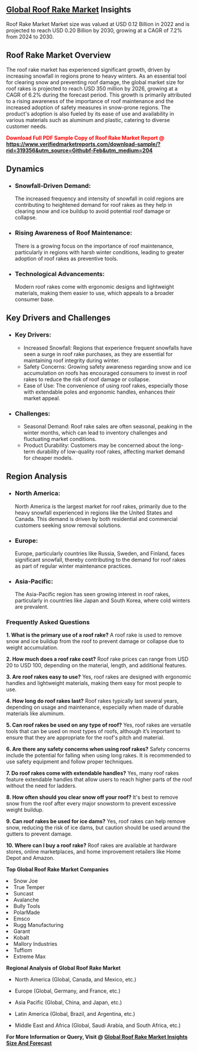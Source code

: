 <h2><a href="https://www.verifiedmarketreports.com/download-sample/?rid=319356&amp;utm_source=Githubf&amp;utm_medium=204" target="_blank">Global Roof Rake Market</a> Insights</h2><p>Roof Rake Market Market size was valued at USD 0.12 Billion in 2022 and is projected to reach USD 0.20 Billion by 2030, growing at a CAGR of 7.2% from 2024 to 2030.</p><p> <h2>Roof Rake Market Overview</h2> <p>The roof rake market has experienced significant growth, driven by increasing snowfall in regions prone to heavy winters. As an essential tool for clearing snow and preventing roof damage, the global market size for roof rakes is projected to reach USD 350 million by 2026, growing at a CAGR of 6.2% during the forecast period. This growth is primarily attributed to a rising awareness of the importance of roof maintenance and the increased adoption of safety measures in snow-prone regions. The product's adoption is also fueled by its ease of use and availability in various materials such as aluminum and plastic, catering to diverse customer needs.</p> <p><strong><p><span class=""><span style="color: #ff0000;"><strong>Download Full PDF Sample Copy of Roof Rake Market Report</strong> @ </span><a href="https://www.verifiedmarketreports.com/download-sample/?rid=319356&amp;utm_source=Githubf-Feb&amp;utm_medium=204" target="_blank">https://www.verifiedmarketreports.com/download-sample/?rid=319356&amp;utm_source=Githubf-Feb&amp;utm_medium=204</a></span></p></strong></p> <h2>Dynamics</h2> <ul> <li><h3>Snowfall-Driven Demand:</h3> The increased frequency and intensity of snowfall in cold regions are contributing to heightened demand for roof rakes as they help in clearing snow and ice buildup to avoid potential roof damage or collapse.</li> <li><h3>Rising Awareness of Roof Maintenance:</h3> There is a growing focus on the importance of roof maintenance, particularly in regions with harsh winter conditions, leading to greater adoption of roof rakes as preventive tools.</li> <li><h3>Technological Advancements:</h3> Modern roof rakes come with ergonomic designs and lightweight materials, making them easier to use, which appeals to a broader consumer base.</li> </ul> <h2>Key Drivers and Challenges</h2> <ul> <li><h3>Key Drivers:</h3> <ul> <li>Increased Snowfall: Regions that experience frequent snowfalls have seen a surge in roof rake purchases, as they are essential for maintaining roof integrity during winter.</li> <li>Safety Concerns: Growing safety awareness regarding snow and ice accumulation on roofs has encouraged consumers to invest in roof rakes to reduce the risk of roof damage or collapse.</li> <li>Ease of Use: The convenience of using roof rakes, especially those with extendable poles and ergonomic handles, enhances their market appeal.</li> </ul> </li> <li><h3>Challenges:</h3> <ul> <li>Seasonal Demand: Roof rake sales are often seasonal, peaking in the winter months, which can lead to inventory challenges and fluctuating market conditions.</li> <li>Product Durability: Customers may be concerned about the long-term durability of low-quality roof rakes, affecting market demand for cheaper models.</li> </ul> </li> </ul> <h2>Region Analysis</h2> <ul> <li><h3>North America:</h3> North America is the largest market for roof rakes, primarily due to the heavy snowfall experienced in regions like the United States and Canada. This demand is driven by both residential and commercial customers seeking snow removal solutions.</li> <li><h3>Europe:</h3> Europe, particularly countries like Russia, Sweden, and Finland, faces significant snowfall, thereby contributing to the demand for roof rakes as part of regular winter maintenance practices.</li> <li><h3>Asia-Pacific:</h3> The Asia-Pacific region has seen growing interest in roof rakes, particularly in countries like Japan and South Korea, where cold winters are prevalent.</li> </ul> <h3>Frequently Asked Questions</h3> <p><strong>1. What is the primary use of a roof rake?</strong> A roof rake is used to remove snow and ice buildup from the roof to prevent damage or collapse due to weight accumulation.</p> <p><strong>2. How much does a roof rake cost?</strong> Roof rake prices can range from USD 20 to USD 100, depending on the material, length, and additional features.</p> <p><strong>3. Are roof rakes easy to use?</strong> Yes, roof rakes are designed with ergonomic handles and lightweight materials, making them easy for most people to use.</p> <p><strong>4. How long do roof rakes last?</strong> Roof rakes typically last several years, depending on usage and maintenance, especially when made of durable materials like aluminum.</p> <p><strong>5. Can roof rakes be used on any type of roof?</strong> Yes, roof rakes are versatile tools that can be used on most types of roofs, although it’s important to ensure that they are appropriate for the roof's pitch and material.</p> <p><strong>6. Are there any safety concerns when using roof rakes?</strong> Safety concerns include the potential for falling when using long rakes. It is recommended to use safety equipment and follow proper techniques.</p> <p><strong>7. Do roof rakes come with extendable handles?</strong> Yes, many roof rakes feature extendable handles that allow users to reach higher parts of the roof without the need for ladders.</p> <p><strong>8. How often should you clear snow off your roof?</strong> It's best to remove snow from the roof after every major snowstorm to prevent excessive weight buildup.</p> <p><strong>9. Can roof rakes be used for ice dams?</strong> Yes, roof rakes can help remove snow, reducing the risk of ice dams, but caution should be used around the gutters to prevent damage.</p> <p><strong>10. Where can I buy a roof rake?</strong> Roof rakes are available at hardware stores, online marketplaces, and home improvement retailers like Home Depot and Amazon.</p> </p><p><strong>Top Global Roof Rake Market Companies</strong></p><div data-test-id=""><p><li>Snow Joe</li><li> True Temper</li><li> Suncast</li><li> Avalanche</li><li> Bully Tools</li><li> PolarMade</li><li> Emsco</li><li> Rugg Manufacturing</li><li> Garant</li><li> Kobalt</li><li> Mallory Industries</li><li> Tuffiom</li><li> Extreme Max</li></p><div><strong>Regional Analysis of&nbsp;Global Roof Rake Market</strong></div><ul><li dir="ltr"><p dir="ltr">North America&nbsp;(Global, Canada, and Mexico, etc.)</p></li><li dir="ltr"><p dir="ltr">Europe (Global, Germany, and France, etc.)</p></li><li dir="ltr"><p dir="ltr">Asia Pacific&nbsp;(Global, China, and Japan, etc.)</p></li><li dir="ltr"><p dir="ltr">Latin America&nbsp;(Global, Brazil, and Argentina, etc.)</p></li><li dir="ltr">Middle East and Africa&nbsp;(Global, Saudi Arabia, and South Africa, etc.)</li></ul><p><strong>For More Information or Query, Visit @&nbsp;</strong><strong><a href="https://www.verifiedmarketreports.com/product/roof-rake-market/?utm_source=Githubf&amp;utm_medium=204" target="_blank">Global Roof Rake Market Insights Size And Forecast</a></strong></p></div>
